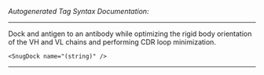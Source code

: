 _Autogenerated Tag Syntax Documentation:_

---
Dock and antigen to an antibody while optimizing the rigid body orientation of the VH and VL chains and performing CDR loop minimization.

```
<SnugDock name="(string)" />
```



---
